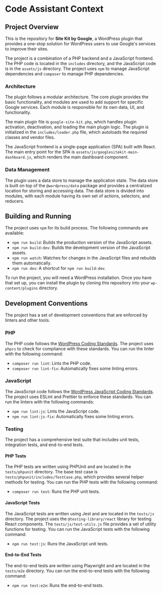 # Code Assistant Context

## Project Overview

This is the repository for **Site Kit by Google**, a WordPress plugin that provides a one-stop solution for WordPress users to use Google's services to improve their sites.

The project is a combination of a PHP backend and a JavaScript frontend. The PHP code is located in the `includes` directory, and the JavaScript code is in the `assets/js` directory. The project uses `npm` to manage JavaScript dependencies and `composer` to manage PHP dependencies.

### Architecture

The plugin follows a modular architecture. The core plugin provides the basic functionality, and modules are used to add support for specific Google services. Each module is responsible for its own data, UI, and functionality.

The main plugin file is `google-site-kit.php`, which handles plugin activation, deactivation, and loading the main plugin logic. The plugin is initialized in the `includes/loader.php` file, which autoloads the required classes and vendor files.

The JavaScript frontend is a single-page application (SPA) built with React. The main entry point for the SPA is `assets/js/googlesitekit-main-dashboard.js`, which renders the main dashboard component.

### Data Management

The plugin uses a data store to manage the application state. The data store is built on top of the `@wordpress/data` package and provides a centralized location for storing and accessing data. The data store is divided into modules, with each module having its own set of actions, selectors, and reducers.

## Building and Running

The project uses `npm` for its build process. The following commands are available:

*   `npm run build`: Builds the production version of the JavaScript assets.
*   `npm run build:dev`: Builds the development version of the JavaScript assets.
*   `npm run watch`: Watches for changes in the JavaScript files and rebuilds them automatically.
*   `npm run dev`: A shortcut for `npm run build:dev`.

To run the project, you will need a WordPress installation. Once you have that set up, you can install the plugin by cloning this repository into your `wp-content/plugins` directory.

## Development Conventions

The project has a set of development conventions that are enforced by linters and other tools.

### PHP

The PHP code follows the [WordPress Coding Standards](https://developer.wordpress.org/coding-standards/wordpress-coding-standards/). The project uses `phpcs` to check for compliance with these standards. You can run the linter with the following command:

*   `composer run lint`: Lints the PHP code.
*   `composer run lint-fix`: Automatically fixes some linting errors.

### JavaScript

The JavaScript code follows the [WordPress JavaScript Coding Standards](https://developer.wordpress.org/coding-standards/javascript/). The project uses ESLint and Prettier to enforce these standards. You can run the linters with the following commands:

*   `npm run lint:js`: Lints the JavaScript code.
*   `npm run lint:js-fix`: Automatically fixes some linting errors.

### Testing

The project has a comprehensive test suite that includes unit tests, integration tests, and end-to-end tests.

#### PHP Tests

The PHP tests are written using PHPUnit and are located in the `tests/phpunit` directory. The base test case is `tests/phpunit/includes/TestCase.php`, which provides several helper methods for testing. You can run the PHP tests with the following command:

*   `composer run test`: Runs the PHP unit tests.

#### JavaScript Tests

The JavaScript tests are written using Jest and are located in the `tests/js` directory. The project uses the `@testing-library/react` library for testing React components. The `tests/js/test-utils.js` file provides a set of utility functions for testing. You can run the JavaScript tests with the following command:

*   `npm run test:js`: Runs the JavaScript unit tests.

#### End-to-End Tests

The end-to-end tests are written using Playwright and are located in the `tests/e2e` directory. You can run the end-to-end tests with the following command:

*   `npm run test:e2e`: Runs the end-to-end tests.
